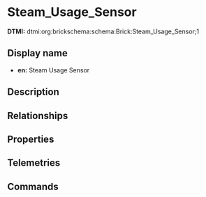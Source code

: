# Steam_Usage_Sensor
**DTMI:** dtmi:org:brickschema:schema:Brick:Steam_Usage_Sensor;1
## Display name
- **en:** Steam Usage Sensor
## Description
## Relationships
## Properties
## Telemetries
## Commands

